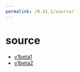 ```yaml
---
permalink: /0.41.1/source/
---
```


# source



* [v1beta1](v1beta1/index.md)
* [v1beta2](v1beta2/index.md)